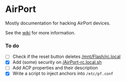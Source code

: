AirPort
===

Mostly documentation for hacking AirPort devices.

See the [wiki](https://github.com/samuelthomas2774/airport/wiki) for more information.

### To do

- [ ] Check if the reset button deletes [/mnt/Flash/rc.local](startup-scripts/AirPort-rc.local.sh)
- [x] Add (some) security on [/AirPort-rc.local.sh](startup-scripts/AirPort-rc.local.sh)
- [ ] Add ACP properties and their description
- [x] Write a script to inject anchors into `/etc/pf.conf`
